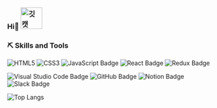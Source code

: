 ### Hi👋     <img width="50px" alt="깃캣" src="https://github.githubassets.com/images/mona-loading-dark.gif"/>

### ⛏️ Skills and Tools
![HTML5](https://img.shields.io/badge/html5-%23E34F26.svg?style=for-the-badge&logo=html5&logoColor=white)    ![CSS3](https://img.shields.io/badge/css3-%231572B6.svg?style=for-the-badge&logo=css3&logoColor=white)     ![JavaScript Badge](https://img.shields.io/badge/javascript-%23F7DF1E.svg?&style=for-the-badge&logo=javascript&logoColor=black) ![React Badge](https://img.shields.io/badge/react-%2361DAFB.svg?&style=for-the-badge&logo=react&logoColor=black) ![Redux Badge](https://img.shields.io/badge/redux-%23764ABC.svg?&style=for-the-badge&logo=redux&logoColor=white)

![Visual Studio Code Badge](https://img.shields.io/badge/visual%20studio%20code-%23007ACC.svg?&style=for-the-badge&logo=visual%20studio%20code&logoColor=white) ![GitHub Badge](https://img.shields.io/badge/github-%23181717.svg?&style=for-the-badge&logo=github&logoColor=white) ![Notion Badge](https://img.shields.io/badge/notion-%23000000.svg?&style=for-the-badge&logo=notion&logoColor=white) ![Slack Badge](https://img.shields.io/badge/slack-%234A154B.svg?&style=for-the-badge&logo=slack&logoColor=white)


![Top Langs](https://github-readme-stats.vercel.app/api/top-langs/?username=yungan9&layout=compact)
